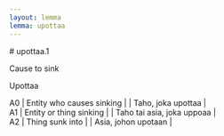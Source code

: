 ```yaml
---
layout: lemma
lemma: upottaa
---
```


<div class="sense">
# <span class="sensename">upottaa.1</span>

<span class="description">Cause to sink</span>

<span class="description">Upottaa</span>

A0 | Entity who causes sinking |   | Taho, joka upottaa |  
A1 | Entity or thing sinking |   | Taho tai asia, joka uppoaa |  
A2 | Thing sunk into |   | Asia, johon upotaan |  

</div>

